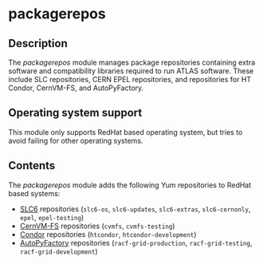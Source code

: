 # packagerepos
## Description

The *packagerepos* module manages package repositories containing extra software and compatibility libraries required to run ATLAS software. These include SLC repositories, CERN EPEL repositories, and repositories for HT Condor, CernVM-FS, and AutoPyFactory.

## Operating system support

This module only supports RedHat based operating system, but tries to avoid
failing for other operating systems.

## Contents

The *packagerepos* module adds the following Yum repositories to RedHat based
systems:

* [SLC6](http://linux.web.cern.ch/linux/scientific6/) repositories (`slc6-os`, `slc6-updates`, `slc6-extras`, `slc6-cernonly`, `epel`, `epel-testing`)
* [CernVM-FS](http://cernvm.cern.ch/portal/filesystem) repositories (`cvmfs`, `cvmfs-testing`)
* [Condor](http://research.cs.wisc.edu/htcondor/) repositories (`htcondor`, `htcondor-development`)
* [AutoPyFactory](https://svnweb.cern.ch/trac/panda/browser/panda-autopyfactory) repositories (`racf-grid-production`, `racf-grid-testing`, `racf-grid-development`)
